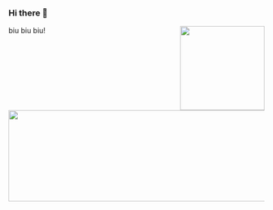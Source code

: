 ### Hi there 👋

<a href="https://github.com/sudong0701/sudong0701">
  <img align="right" height="166" src="https://github-readme-stats.vercel.app/api/top-langs/?username=sudong0701&layout=compact" />
</a>

<a href="https://github.com/sudong0701/sudong0701" style="margin-top: 15px">
  <img align="right" width="510" height="180" src="https://github-readme-stats.vercel.app/api?username=sudong0701&show_icons=true&text_color=24292e&bg_color=ffffff&hide_title=true" />
</a>



biu biu biu!
